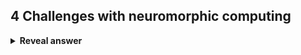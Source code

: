 ## 4 Challenges with neuromorphic computing
<details>
<summary><b>Reveal answer</b></summary>
TULM<br>Traditional ML approaches are still superior<br>Usability and access; cost, languages, access to hardware<br>Lack of benchmarks<br>Manual configuring, error prone
</details>

